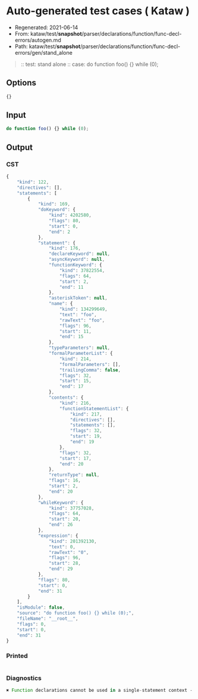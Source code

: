 # Auto-generated test cases ( Kataw )
- Regenerated: 2021-06-14
- From: kataw/test/__snapshot__/parser/declarations/function/func-decl-errors/autogen.md
- Path: kataw/test/__snapshot__/parser/declarations/function/func-decl-errors/gen/stand_alone
> :: test: stand alone
> :: case: do function foo() {} while (0);
## Options

`````js
{}
`````
## Input

`````js
do function foo() {} while (0);
`````
## Output

### CST

```javascript
{
    "kind": 122,
    "directives": [],
    "statements": [
        {
            "kind": 169,
            "doKeyword": {
                "kind": 4202580,
                "flags": 80,
                "start": 0,
                "end": 2
            },
            "statement": {
                "kind": 176,
                "declareKeyword": null,
                "asyncKeyword": null,
                "functionKeyword": {
                    "kind": 37822554,
                    "flags": 64,
                    "start": 2,
                    "end": 11
                },
                "asteriskToken": null,
                "name": {
                    "kind": 134299649,
                    "text": "foo",
                    "rawText": "foo",
                    "flags": 96,
                    "start": 11,
                    "end": 15
                },
                "typeParameters": null,
                "formalParameterList": {
                    "kind": 214,
                    "formalParameters": [],
                    "trailingComma": false,
                    "flags": 32,
                    "start": 15,
                    "end": 17
                },
                "contents": {
                    "kind": 216,
                    "functionStatementList": {
                        "kind": 217,
                        "directives": [],
                        "statements": [],
                        "flags": 32,
                        "start": 19,
                        "end": 19
                    },
                    "flags": 32,
                    "start": 17,
                    "end": 20
                },
                "returnType": null,
                "flags": 16,
                "start": 2,
                "end": 20
            },
            "whileKeyword": {
                "kind": 37757028,
                "flags": 64,
                "start": 20,
                "end": 26
            },
            "expression": {
                "kind": 201392130,
                "text": 0,
                "rawText": "0",
                "flags": 96,
                "start": 28,
                "end": 29
            },
            "flags": 80,
            "start": 0,
            "end": 31
        }
    ],
    "isModule": false,
    "source": "do function foo() {} while (0);",
    "fileName": "__root__",
    "flags": 0,
    "start": 0,
    "end": 31
}
```

### Printed

```javascript

```

### Diagnostics

```javascript
✖ Function declarations cannot be used in a single-statement context - start: 2, end: 11

```


